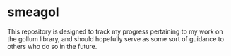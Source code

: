 # smeagol
This repository is designed to track my progress pertaining to my work on the gollum library, and should hopefully serve as some sort of guidance to others who do so in the future.
